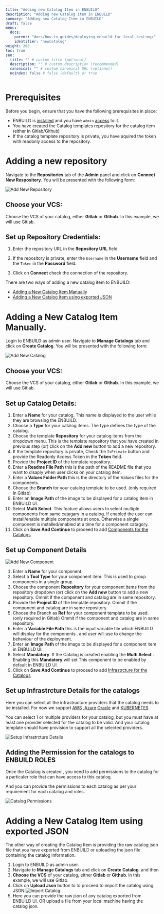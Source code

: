 ```yaml
---
title: "Adding new Catalog Item in ENBUILD"
description: "Adding new Catalog Item in ENBUILD"
summary: "Adding new Catalog Item in ENBUILD"
draft: false
menu:
  docs:
    parent: "docs/how-to-guides/deploying-enbuild-for-local-testing/"
    identifier: "newCatalog"
weight: 208
toc: true
seo:
  title: "" # custom title (optional)
  description: "" # custom description (recommended)
  canonical: "" # custom canonical URL (optional)
  noindex: false # false (default) or true
---
```


# Prerequisites
Before you begin, ensure that you have the following prerequisites in place:
- ENBUILD is [installed](https://enbuild-docs.vivplatform.io/docs/how-to-guides/deploying-enbuild-for-local-testing/) and you have `admin` [access](https://enbuild-docs.vivplatform.io/docs/how-to-guides/configuring-enbuild/#set-the-admin-password) to it. 
- You have created the Catalog templates repository for the catalog item (either in Gitlab/Github) 
- If the catalog template repository is private, you have aquired the token with readonly access to the repository.

# Adding a new repository

Navigate to the **Repositories** tab of the **Admin** panel and click on **Connect New Respository**. You will be presented with the following form:

<picture><img src="/images/how-to-guides/connect_repository.png" alt="Add New Repository"></img></picture>

## Choose your VCS:
Choose the VCS of your catalog, either **Gitlab** or **Github**. In this example, we will use Gitlab.

## Set up Repository Credentials:

1. Enter the repository URL in the **Repository URL** field.

2. If the repository is private, enter the `Username` in the  **Username** field and the `Token` in the **Password** field.

3. Click on **Connect** check the connection of the repository.

There are two ways of adding a new catalog item to ENBUILD:
- [Adding a New Catalog Item Manually](#adding-a-new-catalog-item-manually)
- [Adding a New Catalog Item using exported JSON](#adding-a-new-catalog-item-using-exported-json)

# Adding a New Catalog Item Manually.
Login to ENBUILD as admin user.
Navigate to **Manage Catalogs** tab and click on **Create Catalog**. You will be presented with the following form:

<picture><img src="/images/how-to-guides/createCatalog.png" alt="Add New Catalog"></img></picture>

## Choose your VCS:
Choose the VCS of your catalog, either **Gitlab** or **Github**. In this example, we will use Gitlab.

## Set up Catalog Details:
1. Enter a **Name** for your catalog. This name is displayed to the user while they are browsing the ENBUILD.
2. Choose a **Type** for your catalog items. The type defines the type of the catalog. 
3. Choose the template  **Repository** for your catalog items from the dropdown menu. This is the template repository that you have created in previous step (or) click on the **Add new** button to add a new repository.
4. If the template repository is private, Check the `IsPrivate` button and provide the Readonly Access Token in the **Token** field.
5. Provide the **Project ID** of the template repository. 
6. Enter a **Readme File Path** this is the path of the README file that you want to disaply when user clicks on your catalog item.
7. Enter a **Values Folder Path** this is the directory of the  Values files for the components.
8. Choose the **Branch** for your catalog template to be used. (only required in Gitlab)
9. Enter an  **Image Path** of the image to be displayed for a catalog item in ENBUILD UI.
10. Select **Multi Select**. This feature allows users to select multiple components from same catagary in a catalog. If enabled the user can install/enable multiple components at once. Otherwise a single component is installed/enabled at a time for a component catagory.
11. Click on **Save And Continue** to proceed to add [Components for the Catalogs](#set-up-component-details)

## Set up Component Details

<picture><img src="/images/how-to-guides/createComponent.png" alt="Add New Component"></img></picture>

1. Enter a **Name** for your component.
2. Select a **Tool Type** for your component item. This is used to group components in a single group.
3. Choose the component **Repository** for your component items from the repository dropdown (or) click on the **Add new** button to add a new repository. Ommit if the component and catalog are in same repository.
4. Provide the **Project ID** of the template repository. Ommit if the component and catalog are in same repository.
5. Choose the Branch as **Ref** for your component template to be used. (only required in Gitlab) Ommit if the component and catalog are in same repository.
6. Enter a **Variable File Path** this is the input variable file which ENBUILD will display for the components , and user will use to change the beheviour of the deployment.
7. Enter an  **Image Path** of the image to be displayed for a component item in ENBUILD UI.
8. Select **Mandatory**. If the Catalog is created enabling the **Multi Select** . Enabling this **Mandatory**  will set This component to be enabled by default in ENBUILD UI.
9. Click on **Save And Continue** to proceed to add [Infrastrcture for the Catalogs](#set-up-infrastrcture-details-for-the-catalogs)

## Set up Infrastrcture Details for the catalogs
Here you can select all the infrastructure providers that the catalog needs to be installed.
For now we support [AWS](https://docs.enbuild.io/en/latest/aws/) ,[Azure](https://docs.enbuild.io/en/latest/azure/)  [Oracle](https://docs.enbuild.io/en/latest/aws/) and  [KUBERNETES ](https://docs.enbuild.io/en/latest/aws/)

You can select 1 or multiple providers for your catalog, but you must have at least one provider selected for the catalog to be valid. 
And your catalog template should have provision to support all the selected providers. 

<picture><img src="/images/how-to-guides/catalogInfraSetup.png" alt="Setup Infrastrcture Details"></img></picture>

## Adding the Permission for the catalogs to ENBUILD ROLES

Once the Catalog is created , you need to add permissions to the catalog for a particuler role that can have access to this catalog.

And you can provide the permissions to each catalog as per your requirement for each catalog and roles.

<picture><img src="/images/how-to-guides/catalogPermissions.png" alt="Catalog Permissions"></img></picture>

# Adding a New Catalog Item using exported JSON

The other way of creating the Catalog Item is providing the raw catalog json file that you have exported from ENBUILD or uploading the json file containing the catalog information.

1. Login to ENBUILD as admin user.
2. Navigate to **Manage Catalogs** tab and click on **Create Catalog**. and then 
3. **Choose the VCS**  of your catalog, either **Gitlab** or **Github**. In this example, we will use Gitlab. 
4. Click on **Upload Json** button to to proceed to import the catalog using JSON 
<picture><img src="/images/how-to-guides/catalogImport.png" alt="Import Catalog"></img></picture>
5. Here you can provide the raw json of any catalog exported from ENBUILD UI. OR upload a file from your local machine having the catalog json.